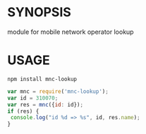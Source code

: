 # SYNOPSIS
module for mobile network operator lookup

# USAGE
```shell
npm install mnc-lookup
```

```javascript
var mnc = require('mnc-lookup');
var id = 310070;
var res = mnc({id: id});
if (res) {
 console.log("id %d => %s", id, res.name);
}
```
